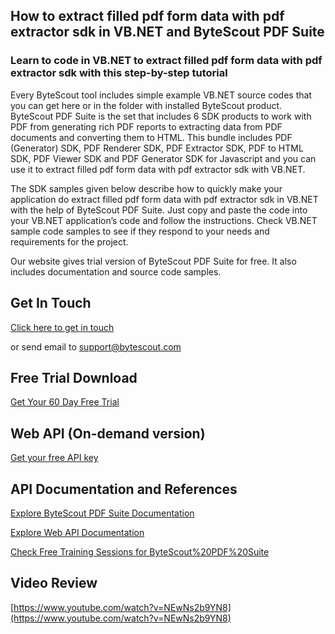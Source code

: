 ## How to extract filled pdf form data with pdf extractor sdk in VB.NET and ByteScout PDF Suite

### Learn to code in VB.NET to extract filled pdf form data with pdf extractor sdk with this step-by-step tutorial

Every ByteScout tool includes simple example VB.NET source codes that you can get here or in the folder with installed ByteScout product. ByteScout PDF Suite is the set that includes 6 SDK products to work with PDF from generating rich PDF reports to extracting data from PDF documents and converting them to HTML. This bundle includes PDF (Generator) SDK, PDF Renderer SDK, PDF Extractor SDK, PDF to HTML SDK, PDF Viewer SDK and PDF Generator SDK for Javascript and you can use it to extract filled pdf form data with pdf extractor sdk with VB.NET.

The SDK samples given below describe how to quickly make your application do extract filled pdf form data with pdf extractor sdk in VB.NET with the help of ByteScout PDF Suite. Just copy and paste the code into your VB.NET application’s code and follow the instructions. Check VB.NET sample code samples to see if they respond to your needs and requirements for the project.

Our website gives trial version of ByteScout PDF Suite for free. It also includes documentation and source code samples.

## Get In Touch

[Click here to get in touch](https://bytescout.zendesk.com/hc/en-us/requests/new?subject=ByteScout%20PDF%20Suite%20Question)

or send email to [support@bytescout.com](mailto:support@bytescout.com?subject=ByteScout%20PDF%20Suite%20Question) 

## Free Trial Download

[Get Your 60 Day Free Trial](https://bytescout.com/download/web-installer?utm_source=github-readme)

## Web API (On-demand version)

[Get your free API key](https://pdf.co/documentation/api?utm_source=github-readme)

## API Documentation and References

[Explore ByteScout PDF Suite Documentation](https://bytescout.com/documentation/index.html?utm_source=github-readme)

[Explore Web API Documentation](https://pdf.co/documentation/api?utm_source=github-readme)

[Check Free Training Sessions for ByteScout%20PDF%20Suite](https://academy.bytescout.com/)

## Video Review

[https://www.youtube.com/watch?v=NEwNs2b9YN8](https://www.youtube.com/watch?v=NEwNs2b9YN8)